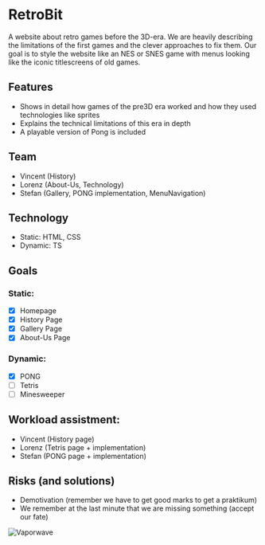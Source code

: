 # RetroBit

A website about retro games before the 3D-era.
We are heavily describing the limitations of the first games and the clever approaches to fix them. Our goal is to style the website like an NES or SNES game with menus looking like the iconic titlescreens of old games.

## Features
- Shows in detail how games of the pre3D era worked and how they used technologies like sprites
- Explains the technical limitations of this era in depth
- A playable version of Pong is included

## Team
- Vincent (History)
- Lorenz (About-Us, Technology)
- Stefan (Gallery, PONG implementation, MenuNavigation)

## Technology
- Static: HTML, CSS
- Dynamic: TS

## Goals
### Static:
- [x] Homepage
- [x] History Page
- [x] Gallery Page
- [x] About-Us Page
### Dynamic:
- [x] PONG
- [ ] Tetris
- [ ] Minesweeper

## Workload assistment:
- Vincent (History page)
- Lorenz (Tetris page + implementation)
- Stefan (PONG page + implementation)

## Risks (and solutions)
- Demotivation (remember we have to get good marks to get a praktikum)
- We remember at the last minute that we are missing something (accept our fate)

![Vaporwave](https://ak.picdn.net/shutterstock/videos/1018878754/thumb/1.jpg)
